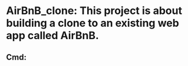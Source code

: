 # **AirBnB_clone**: This project is about building a clone  to an existing web app called AirBnB.

## **Cmd**: 
